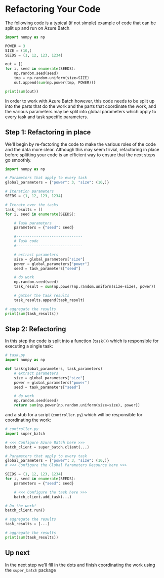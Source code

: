 # Refactoring Your Code

The following code is a typical (if not simple) example of code that can be
split up and run on Azure Batch.

```python
import numpy as np

POWER = 3
SIZE = (10,)
SEEDS = (1, 12, 123, 1234)

out = []
for i, seed in enumerate(SEEDS):
    np.random.seed(seed)
    tmp = np.random.uniform(size=SIZE)
    out.append(sum(np.power(tmp, POWER)))

print(sum(out))
```

In order to work with Azure Batch however, this code needs to be split up
into the parts that do the work and the parts that coordinate the work, and
the various parameters may be split into global parameters which apply to
every task and task specific parameters.

## Step 1: Refactoring in place

We'll begin by re-factoring the code to make the various roles of the code
and the data more clear. Although this may seem trivial, refactoring in place
before splitting your code is an efficient way to ensure that the next steps
go smoothly.

```python
import numpy as np

# Parameters that apply to every task
global_parameters = {"power": 3, "size": (10,)}

# Iteration parameters
SEEDS = (1, 12, 123, 1234)

# Iterate over the tasks
task_results = []
for i, seed in enumerate(SEEDS):

    # Task parameters
    parameters = {"seed": seed}

    #------------------------------
    # Task code
    #------------------------------

    # extract parameters
    size = global_parameters["size"]
    power = global_parameters["power"]
    seed = task_parameters["seed"]

    # do work
    np.random.seed(seed)
    task_result = sum(np.power(np.random.uniform(size=size), power))

    # gather the task results
    task_results.append(task_result)

# aggregate the results
print(sum(task_results))
```

## Step 2: Refactoring

In this step the code is split into a function (`task()`) which is responsible for executing a single task:

```python
# task.py
import numpy as np

def task(global_parameters, task_parameters)
    # extract parameters
    size = global_parameters["size"]
    power = global_parameters["power"]
    seed = task_parameters["seed"]

    # do work
    np.random.seed(seed)
    return sum(np.power(np.random.uniform(size=size), power))
```

and a stub for a script (`controller.py`) which will be responsible for
coordinating the work:

```python
# controller.py
import super_batch

# <<< Configure Azure Batch here >>>
batch_client = super_batch.client(...)

# Parameters that apply to every task
global_parameters = {"power": 3, "size": (10,)}
# <<< Configure the Global Parameters Resource here >>>

SEEDS = (1, 12, 123, 1234)
for i, seed in enumerate(SEEDS):
    parameters = {"seed": seed}

    # <<< Configure the task here >>>
    batch_client.add_task(...)

# Do the work!
batch_client.run()

# aggregate the results
task_results = [...]

# aggregate the results
print(sum(task_results))
```

## Up next

In the next step we'll fill in the dots and finish coordinating the work using the `super_batch` package
